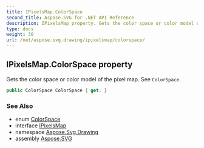 ```yaml
---
title: IPixelsMap.ColorSpace
second_title: Aspose.SVG for .NET API Reference
description: IPixelsMap property. Gets the color space or color model of the pixel map. See ColorSpace
type: docs
weight: 30
url: /net/aspose.svg.drawing/ipixelsmap/colorspace/
---
```

## IPixelsMap.ColorSpace property

Gets the color space or color model of the pixel map. See `ColorSpace`.

```csharp
public ColorSpace ColorSpace { get; }
```

### See Also

* enum [ColorSpace](../../colorspace/)
* interface [IPixelsMap](../)
* namespace [Aspose.Svg.Drawing](../../../aspose.svg.drawing/)
* assembly [Aspose.SVG](../../../)
